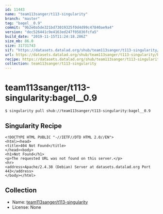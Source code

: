 ```yaml
---
id: 11443
name: "team113sanger/t113-singularity"
branch: "master"
tag: "bagel__0.9"
commit: "9b2e0a5de321bd73019325f0d4d99c47840ae9a4"
version: "dec526441c9e4163ed247f05836fcfa5"
build_date: "2019-11-15T11:24:18.286Z"
size_mb: 86.0
size: 31731743
sif: "https://datasets.datalad.org/shub/team113sanger/t113-singularity/bagel__0.9/2019-11-15-9b2e0a5d-dec52644/dec526441c9e4163ed247f05836fcfa5.sif"
url: https://datasets.datalad.org/shub/team113sanger/t113-singularity/bagel__0.9/2019-11-15-9b2e0a5d-dec52644/
recipe: https://datasets.datalad.org/shub/team113sanger/t113-singularity/bagel__0.9/2019-11-15-9b2e0a5d-dec52644/Singularity
collection: team113sanger/t113-singularity
---
```


# team113sanger/t113-singularity:bagel__0.9

```bash
$ singularity pull shub://team113sanger/t113-singularity:bagel__0.9
```

## Singularity Recipe

```singularity
<!DOCTYPE HTML PUBLIC "-//IETF//DTD HTML 2.0//EN">
<html><head>
<title>404 Not Found</title>
</head><body>
<h1>Not Found</h1>
<p>The requested URL was not found on this server.</p>
<hr>
<address>Apache/2.4.38 (Debian) Server at datasets.datalad.org Port 443</address>
</body></html>
```

## Collection

 - Name: [team113sanger/t113-singularity](https://github.com/team113sanger/t113-singularity)
 - License: None

